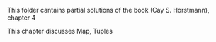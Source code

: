 This folder cantains partial solutions of the book <Scala for the Impatient>(Cay S. Horstmann), chapter 4

This chapter discusses Map, Tuples
